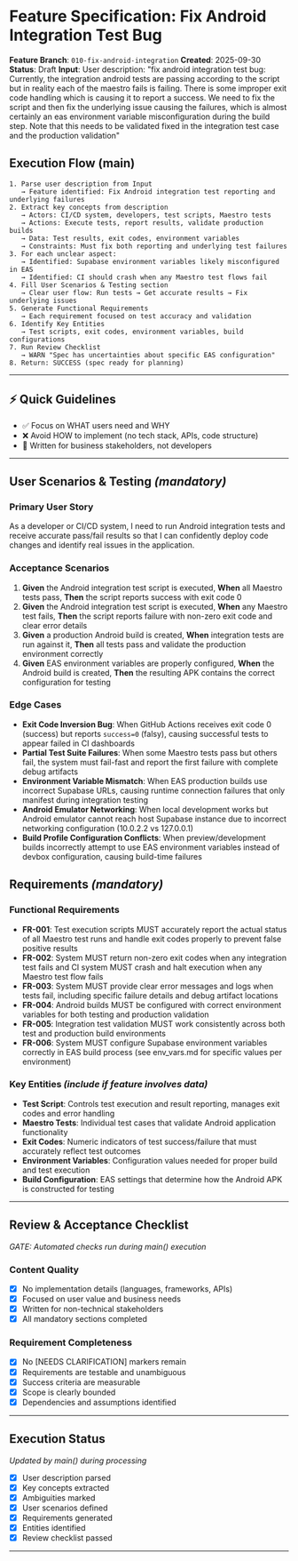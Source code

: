 # Feature Specification: Fix Android Integration Test Bug

**Feature Branch**: `010-fix-android-integration`
**Created**: 2025-09-30
**Status**: Draft
**Input**: User description: "fix android integration test bug: Currently, the integration android tests are passing according to the script but in reality each of the maestro fails is failing. There is some improper exit code handling which is causing it to report a success. We need to fix the script and then fix the underlying issue causing the failures, which is almost certainly an eas environment variable misconfiguration during the build step. Note that this needs to be validated fixed in the integration test case and the production validation"

## Execution Flow (main)

```
1. Parse user description from Input
   → Feature identified: Fix Android integration test reporting and underlying failures
2. Extract key concepts from description
   → Actors: CI/CD system, developers, test scripts, Maestro tests
   → Actions: Execute tests, report results, validate production builds
   → Data: Test results, exit codes, environment variables
   → Constraints: Must fix both reporting and underlying test failures
3. For each unclear aspect:
   → Identified: Supabase environment variables likely misconfigured in EAS
   → Identified: CI should crash when any Maestro test flows fail
4. Fill User Scenarios & Testing section
   → Clear user flow: Run tests → Get accurate results → Fix underlying issues
5. Generate Functional Requirements
   → Each requirement focused on test accuracy and validation
6. Identify Key Entities
   → Test scripts, exit codes, environment variables, build configurations
7. Run Review Checklist
   → WARN "Spec has uncertainties about specific EAS configuration"
8. Return: SUCCESS (spec ready for planning)
```

---

## ⚡ Quick Guidelines

- ✅ Focus on WHAT users need and WHY
- ❌ Avoid HOW to implement (no tech stack, APIs, code structure)
- 👥 Written for business stakeholders, not developers

---

## User Scenarios & Testing _(mandatory)_

### Primary User Story

As a developer or CI/CD system, I need to run Android integration tests and receive accurate pass/fail results so that I can confidently deploy code changes and identify real issues in the application.

### Acceptance Scenarios

1. **Given** the Android integration test script is executed, **When** all Maestro tests pass, **Then** the script reports success with exit code 0
2. **Given** the Android integration test script is executed, **When** any Maestro test fails, **Then** the script reports failure with non-zero exit code and clear error details
3. **Given** a production Android build is created, **When** integration tests are run against it, **Then** all tests pass and validate the production environment correctly
4. **Given** EAS environment variables are properly configured, **When** the Android build is created, **Then** the resulting APK contains the correct configuration for testing

### Edge Cases

- **Exit Code Inversion Bug**: When GitHub Actions receives exit code 0 (success) but reports `success=0` (falsy), causing successful tests to appear failed in CI dashboards
- **Partial Test Suite Failures**: When some Maestro tests pass but others fail, the system must fail-fast and report the first failure with complete debug artifacts
- **Environment Variable Mismatch**: When EAS production builds use incorrect Supabase URLs, causing runtime connection failures that only manifest during integration testing
- **Android Emulator Networking**: When local development works but Android emulator cannot reach host Supabase instance due to incorrect networking configuration (10.0.2.2 vs 127.0.0.1)
- **Build Profile Configuration Conflicts**: When preview/development builds incorrectly attempt to use EAS environment variables instead of devbox configuration, causing build-time failures

## Requirements _(mandatory)_

### Functional Requirements

- **FR-001**: Test execution scripts MUST accurately report the actual status of all Maestro test runs and handle exit codes properly to prevent false positive results
- **FR-002**: System MUST return non-zero exit codes when any integration test fails and CI system MUST crash and halt execution when any Maestro test flow fails
- **FR-003**: System MUST provide clear error messages and logs when tests fail, including specific failure details and debug artifact locations
- **FR-004**: Android builds MUST be configured with correct environment variables for both testing and production validation
- **FR-005**: Integration test validation MUST work consistently across both test and production build environments
- **FR-006**: System MUST configure Supabase environment variables correctly in EAS build process (see env_vars.md for specific values per environment)

### Key Entities _(include if feature involves data)_

- **Test Script**: Controls test execution and result reporting, manages exit codes and error handling
- **Maestro Tests**: Individual test cases that validate Android application functionality
- **Exit Codes**: Numeric indicators of test success/failure that must accurately reflect test outcomes
- **Environment Variables**: Configuration values needed for proper build and test execution
- **Build Configuration**: EAS settings that determine how the Android APK is constructed for testing

---

## Review & Acceptance Checklist

_GATE: Automated checks run during main() execution_

### Content Quality

- [x] No implementation details (languages, frameworks, APIs)
- [x] Focused on user value and business needs
- [x] Written for non-technical stakeholders
- [x] All mandatory sections completed

### Requirement Completeness

- [x] No [NEEDS CLARIFICATION] markers remain
- [x] Requirements are testable and unambiguous
- [x] Success criteria are measurable
- [x] Scope is clearly bounded
- [x] Dependencies and assumptions identified

---

## Execution Status

_Updated by main() during processing_

- [x] User description parsed
- [x] Key concepts extracted
- [x] Ambiguities marked
- [x] User scenarios defined
- [x] Requirements generated
- [x] Entities identified
- [x] Review checklist passed

---